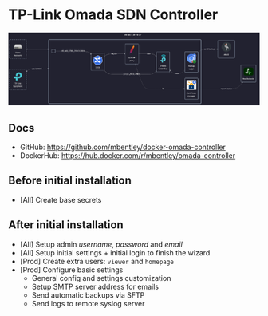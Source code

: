# TP-Link Omada SDN Controller

![diagram](../../docs/diagrams/out/apps/omada-controller.png)

## Docs

- GitHub: <https://github.com/mbentley/docker-omada-controller>
- DockerHub: <https://hub.docker.com/r/mbentley/omada-controller>

## Before initial installation

- \[All\] Create base secrets

## After initial installation

- \[All\] Setup admin _username_, _password_ and _email_
- \[All\] Setup initial settings + initial login to finish the wizard
- \[Prod\] Create extra users: `viewer` and `homepage`
- \[Prod\] Configure basic settings
    - General config and settings customization
    - Setup SMTP server address for emails
    - Send automatic backups via SFTP
    - Send logs to remote syslog server
